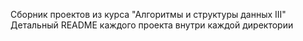 Сборник проектов из курса "Алгоритмы и структуры данных III"
Детальный README каждого проекта внутри каждой директории
